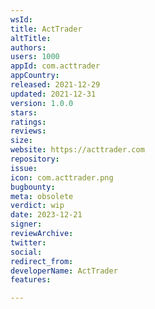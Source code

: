 ```yaml
---
wsId: 
title: ActTrader
altTitle: 
authors: 
users: 1000
appId: com.acttrader
appCountry: 
released: 2021-12-29
updated: 2021-12-31
version: 1.0.0
stars: 
ratings: 
reviews: 
size: 
website: https://acttrader.com
repository: 
issue: 
icon: com.acttrader.png
bugbounty: 
meta: obsolete
verdict: wip
date: 2023-12-21
signer: 
reviewArchive: 
twitter: 
social: 
redirect_from: 
developerName: ActTrader
features: 

---
```


